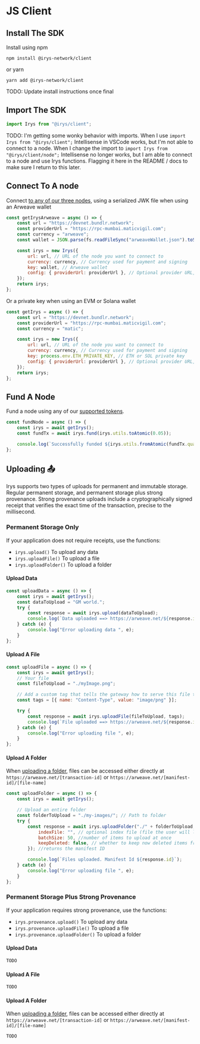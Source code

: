 # JS Client


## Install The SDK

Install using npm

```console
npm install @irys-network/client
```

or yarn

```console
yarn add @irys-network/client
```

TODO: Update install instructions once final

## Import The SDK

```js
import Irys from "@irys/client";
```

TODO: I'm getting some wonky behavior with imports. When I use `import Irys from "@irys/client";` Intellisense in VSCode works, but I'm not able to connect to a node. When I change the import to `import Irys from "@irys/client/node";` Intellisense no longer works, but I am able to connect to a node and use Irys functions. Flagging it here in the README / docs to make sure I return to this later. 

## Connect To A node

Connect [to any of our three nodes](TODO), using a serialized JWK file when using an Arweave wallet

```js
const getIrysArweave = async () => {
	const url = "https://devnet.bundlr.network";
	const providerUrl = "https://rpc-mumbai.maticvigil.com";
	const currency = "arweave";
	const wallet = JSON.parse(fs.readFileSync("arweaveWallet.json").toString());

	const irys = new Irys({
		url: url, // URL of the node you want to connect to
		currency: currency, // Currency used for payment and signing
		key: wallet, // Arweave wallet
		config: { providerUrl: providerUrl }, // Optional provider URL, only required when using Devnet
	});
	return irys;
};
```

Or a private key when using an EVM or Solana wallet

```js
const getIrys = async () => {
	const url = "https://devnet.bundlr.network";
	const providerUrl = "https://rpc-mumbai.maticvigil.com";
	const currency = "matic";

	const irys = new Irys({
		url: url, // URL of the node you want to connect to
		currency: currency, // Currency used for payment and signing
		key: process.env.ETH_PRIVATE_KEY, // ETH or SOL private key
		config: { providerUrl: providerUrl }, // Optional provider URL, only required when using Devnet
	});
	return irys;
};
```

## Fund A Node

Fund a node using any of our [supported tokens](TODO).

```js
const fundNode = async () => {
	const irys = await getIrys();
	const fundTx = await irys.fund(irys.utils.toAtomic(0.05));

	console.log(`Successfully funded ${irys.utils.fromAtomic(fundTx.quantity)} ${irys.currency}`);
};
```

## Uploading 📤

Irys supports two types of uploads for permanent and immutable storage. Regular permanent storage, and permanent storage plus strong provenance. Strong provenance uploads include a cryptographically signed receipt that verifies the exact time of the transaction, precise to the millisecond. 

### Permanent Storage Only

If your application does not require receipts, use the functions:

- `irys.upload()` To upload any data
- `irys.uploadFile()` To upload a file
- `irys.uploadFolder()` To upload a folder

#### Upload Data

```js
const uploadData = async () => {
	const irys = await getIrys();
	const dataToUpload = "GM world.";
	try {
		const response = await irys.upload(dataToUpload);
		console.log(`Data uploaded ==> https://arweave.net/${response.id}`);
	} catch (e) {
		console.log("Error uploading data ", e);
	}
};
```

#### Upload A File

```js
const uploadFile = async () => {
	const irys = await getIrys();
	// Your file
	const fileToUpload = "./myImage.png";

	// Add a custom tag that tells the gateway how to serve this file to a browser
	const tags = [{ name: "Content-Type", value: "image/png" }];

	try {
		const response = await irys.uploadFile(fileToUpload, tags);
		console.log(`File uploaded ==> https://arweave.net/${response.id}`);
	} catch (e) {
		console.log("Error uploading file ", e);
	}
};
```

#### Upload A Folder

When [uploading a folder](TODO), files can be accessed either directly at `https://arweave.net/[transaction-id]` or `https://arweave.net/[manifest-id]/[file-name]`

```js
const uploadFolder = async () => {
	const irys = await getIrys();

	// Upload an entire folder
	const folderToUpload = "./my-images/"; // Path to folder
	try {
		const response = await irys.uploadFolder("./" + folderToUpload, {
			indexFile: "", // optional index file (file the user will load when accessing the manifest)
			batchSize: 50, //number of items to upload at once
			keepDeleted: false, // whether to keep now deleted items from previous uploads
		}); //returns the manifest ID

		console.log(`Files uploaded. Manifest Id ${response.id}`);
	} catch (e) {
		console.log("Error uploading file ", e);
	}
};
```

### Permanent Storage Plus Strong Provenance

If your application requires strong provenance, use the functions:

- `irys.provenance.upload()` To upload any data
- `irys.provenance.uploadFile()` To upload a file
- `irys.provenance.uploadFolder()` To upload a folder

#### Upload Data

```js
TODO
```

#### Upload A File

```js
TODO
```

#### Upload A Folder

When [uploading a folder](TODO), files can be accessed either directly at `https://arweave.net/[transaction-id]` or `https://arweave.net/[manifest-id]/[file-name]`

```js
TODO
```